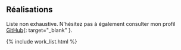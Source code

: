 ## Réalisations

Liste non exhaustive. N’hésitez pas à également consulter mon profil
[GitHub](https://github.com/fabschurt){: target="_blank" }.

{% include work_list.html %}
